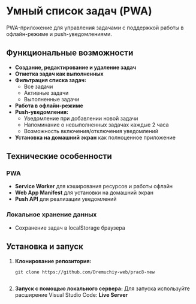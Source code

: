 # Умный список задач (PWA)

PWA-приложение для управления задачами с поддержкой работы в офлайн-режиме и push-уведомлениями.

## Функциональные возможности

- **Создание, редактирование и удаление задач**
- **Отметка задач как выполненных**
- **Фильтрация списка задач:** 
  - Все задачи
  - Активные задачи
  - Выполненные задачи
- **Работа в офлайн-режиме**
- **Push-уведомления:**
  - Уведомление при добавлении новой задачи
  - Напоминание о невыполненных задачах каждые 2 часа
  - Возможность включения/отключения уведомлений
- **Установка на домашний экран** как полноценное приложение

## Технические особенности

### PWA 
- **Service Worker** для кэширования ресурсов и работы офлайн
- **Web App Manifest** для установки на домашний экран
- **Push API** для реализации уведомлений

### Локальное хранение данных
- Сохранение задач в localStorage браузера


## Установка и запуск

1. **Клонирование репозитория:**
   ```
   git clone https://github.com/Dremuchiy-web/prac8-new
  
   ```

2. **Запуск с помощью локального сервера:**
    Для запуска используйте расширение Visual Studio Code: **Live Server**





